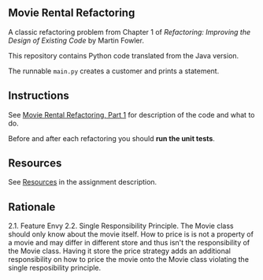 ## Movie Rental Refactoring

A classic refactoring problem from Chapter 1 of
_Refactoring: Improving the Design of Existing Code_ by Martin Fowler.  

This repository contains Python code translated from the Java version.

The runnable `main.py` creates a customer and prints a statement.


## Instructions

See [Movie Rental Refactoring, Part 1](https://cpske.github.io/ISP/assignment/movierental/movierental-part1) for description of the code and what to do.

Before and after each refactoring you should **run the unit tests**.

## Resources

See [Resources](https://cpske.github.io/ISP/assignment/movierental/movierental-part1#resources) in the assignment description.

## Rationale
2.1. Feature Envy
2.2. Single Responsibility Principle. The Movie class should only know about the movie itself. How to price is is not a property of a movie and may differ in different store and thus isn't the responsibility of the Movie class. Having it store the price strategy adds an additional responsibility on how to price the movie onto the Movie class violating the single resposibility principle.  
